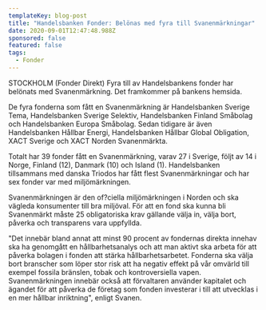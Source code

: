 ```yaml
---
templateKey: blog-post
title: "Handelsbanken Fonder: Belönas med fyra till Svanenmärkningar"
date: 2020-09-01T12:47:48.988Z
sponsored: false
featured: false
tags:
  - Fonder
---
```

STOCKHOLM (Fonder Direkt) Fyra till av Handelsbankens fonder har belönats med Svanenmärkning. Det framkommer på bankens hemsida.

De fyra fonderna som fått en Svanenmärkning är Handelsbanken Sverige Tema, Handelsbanken Sverige Selektiv, Handelsbanken Finland Småbolag och Handelsbanken Europa Småbolag. Sedan tidigare är även Handelsbanken Hållbar Energi, Handelsbanken Hållbar Global Obligation, XACT Sverige och XACT Norden Svanenmärkta.

Totalt har 39 fonder fått en Svanenmärkning, varav 27 i Sverige, följt av 14 i Norge, Finland (12), Danmark (10) och Island (1). Handelsbanken tillsammans med danska Triodos har fått flest Svanenmärkningar och har sex fonder var med miljömärkningen.

Svanenmärkningen är den of?ciella miljömärkningen i Norden och ska vägleda konsumenter till bra miljöval. För att en fond ska kunna bli Svanenmärkt måste 25 obligatoriska krav gällande välja in, välja bort, påverka och transparens vara uppfyllda.

"Det innebär bland annat att minst 90 procent av fondernas direkta innehav ska ha genomgått en hållbarhetsanalys och att man aktivt ska arbeta för att påverka bolagen i fonden att stärka hållbarhetsarbetet. Fonderna ska välja bort branscher som löper stor risk att ha negativ effekt på vår omvärld till exempel fossila bränslen, tobak och kontroversiella vapen. Svanenmärkningen innebär också att förvaltaren använder kapitalet och ägandet för att påverka de företag som fonden investerar i till att utvecklas i en mer hållbar inriktning", enligt Svanen.